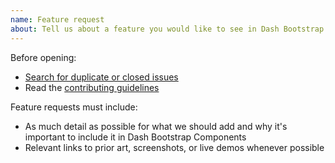 ```yaml
---
name: Feature request
about: Tell us about a feature you would like to see in Dash Bootstrap Components
---
```


Before opening:

- [Search for duplicate or closed issues](https://github.com/lewkoo/dashvis/issues?utf8=%E2%9C%93&q=is%3Aissue)
- Read the [contributing guidelines](https://github.com/lewkoo/dashvis/blob/main/.github/CONTRIBUTING.md)

Feature requests must include:

- As much detail as possible for what we should add and why it's important to
include it in Dash Bootstrap Components
- Relevant links to prior art, screenshots, or live demos whenever possible
